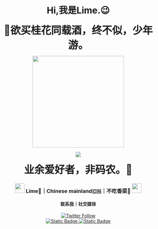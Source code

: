 
# <div align="center">Hi,我是Lime.😉</div>
<p align="center">
  <strong style="font-size: 32px">🌸欲买桂花同载酒，终不似，少年游。</strong>
<p align="center">
  <img 
    src="https://cdn.pixelbin.io/v2/limeshare/original/logo.svg" 
    width="288"  <!-- 可选宽度设置 -->
</p>
<p align="center">
</p>
<p align="center">
  <a href="https://go-skill-icons.vercel.app/">
    <img
      src="https://go-skill-icons.vercel.app/api/icons?i=git,github,chrome,powerpoint,photoshop,premiere"
    />
  </a>
</p>
<p align="center">
  <strong style="font-size: 32px">业余爱好者，非码农。🫠</strong>
</p>

<div align="center">
<h3><img src="https://media.giphy.com/media/WUlplcMpOCEmTGBtBW/giphy.gif" width="30"> Lime🥳｜Chinese mainland🇨🇳｜不吃香菜🚨 <img src="https://media.giphy.com/media/WUlplcMpOCEmTGBtBW/giphy.gif" width="30"></h3>
<h4>联系我｜社交媒体</h4>
</div>

<p align="center">
   <a href="https://x.com/Lime0nT0p/"><img alt="Twitter Follow" src="https://img.shields.io/twitter/follow/Lime0nT0p?style=for-the-badge&color=09f&labelColor=black&logo=twitter&label=@Lime0nT0p"></a>
   <br> <!-- <a href="https://badges.pufler.dev/visits/mayhemantt/mayhemantt"> <img alt="hemant joshi github" src="https://badges.pufler.dev/visits/mayhemantt/mayhemantt"> </a> -->
  <a href="https://t.me/LimeOvO"><img alt="Static Badge" src="https://img.shields.io/badge/LimeOvO-Telegram-blue">
    <a href="https://limeblogs.github.io/"><img alt="Static Badge" src="https://img.shields.io/badge/LimeBlogs-个人博客-black">
 </p>
 
